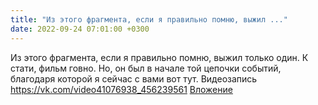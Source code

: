 ```yaml
---
title: "Из этого фрагмента, если я правильно помню, выжил ..."
date: 2022-09-24 07:01:00 +0300
---
```


Из этого фрагмента, если я правильно помню, выжил только один.
К стати, фильм говно. Но, он был в начале той цепочки событий, благодаря которой я сейчас с вами вот тут.
Видеозапись
<a class="vk-attach" href="https://vk.com/video41076938_456239561">https://vk.com/video41076938_456239561</a>
<a class="vk-attach" href="https://vk.com/video41076938_456239561">Вложение</a>

